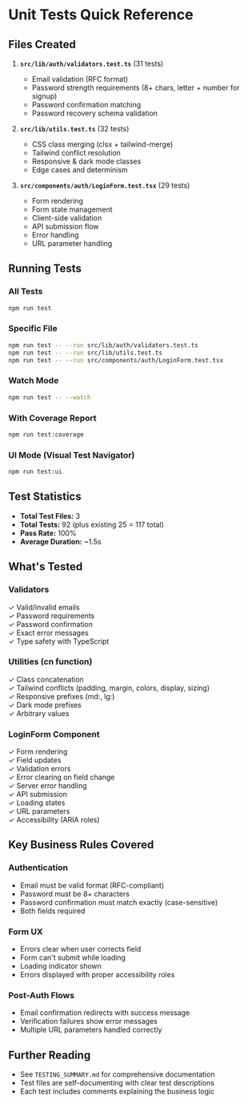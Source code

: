 # Unit Tests Quick Reference

## Files Created

1. **`src/lib/auth/validators.test.ts`** (31 tests)
   - Email validation (RFC format)
   - Password strength requirements (8+ chars, letter + number for signup)
   - Password confirmation matching
   - Password recovery schema validation

2. **`src/lib/utils.test.ts`** (32 tests)
   - CSS class merging (clsx + tailwind-merge)
   - Tailwind conflict resolution
   - Responsive & dark mode classes
   - Edge cases and determinism

3. **`src/components/auth/LoginForm.test.tsx`** (29 tests)
   - Form rendering
   - Form state management
   - Client-side validation
   - API submission flow
   - Error handling
   - URL parameter handling

## Running Tests

### All Tests
```bash
npm run test
```

### Specific File
```bash
npm run test -- --run src/lib/auth/validators.test.ts
npm run test -- --run src/lib/utils.test.ts
npm run test -- --run src/components/auth/LoginForm.test.tsx
```

### Watch Mode
```bash
npm run test -- --watch
```

### With Coverage Report
```bash
npm run test:coverage
```

### UI Mode (Visual Test Navigator)
```bash
npm run test:ui
```

## Test Statistics

- **Total Test Files:** 3
- **Total Tests:** 92 (plus existing 25 = 117 total)
- **Pass Rate:** 100%
- **Average Duration:** ~1.5s

## What's Tested

### Validators
✓ Valid/invalid emails  
✓ Password requirements  
✓ Password confirmation  
✓ Exact error messages  
✓ Type safety with TypeScript

### Utilities (cn function)
✓ Class concatenation  
✓ Tailwind conflicts (padding, margin, colors, display, sizing)  
✓ Responsive prefixes (md:, lg:)  
✓ Dark mode prefixes  
✓ Arbitrary values

### LoginForm Component
✓ Form rendering  
✓ Field updates  
✓ Validation errors  
✓ Error clearing on field change  
✓ Server error handling  
✓ API submission  
✓ Loading states  
✓ URL parameters  
✓ Accessibility (ARIA roles)

## Key Business Rules Covered

### Authentication
- Email must be valid format (RFC-compliant)
- Password must be 8+ characters
- Password confirmation must match exactly (case-sensitive)
- Both fields required

### Form UX
- Errors clear when user corrects field
- Form can't submit while loading
- Loading indicator shown
- Errors displayed with proper accessibility roles

### Post-Auth Flows
- Email confirmation redirects with success message
- Verification failures show error messages
- Multiple URL parameters handled correctly

## Further Reading

- See `TESTING_SUMMARY.md` for comprehensive documentation
- Test files are self-documenting with clear test descriptions
- Each test includes comments explaining the business logic
